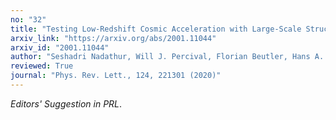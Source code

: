 ```yaml
---
no: "32"
title: "Testing Low-Redshift Cosmic Acceleration with Large-Scale Structure"
arxiv_link: "https://arxiv.org/abs/2001.11044"
arxiv_id: "2001.11044"
author: "Seshadri Nadathur, Will J. Percival, Florian Beutler, Hans A. Winther"
reviewed: True
journal: "Phys. Rev. Lett., 124, 221301 (2020)"
---
```

*Editors&apos; Suggestion in PRL*.